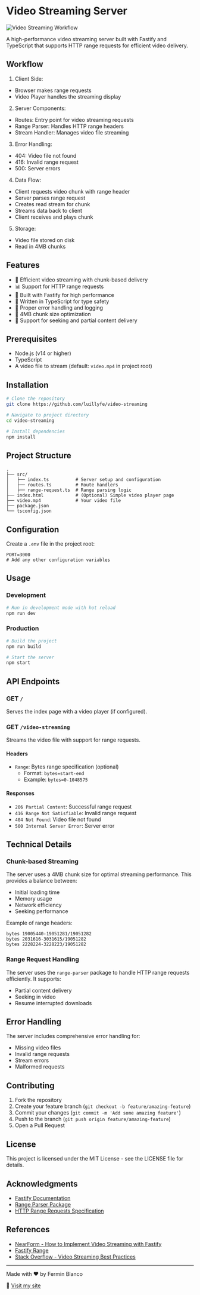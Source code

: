 # Video Streaming Server

![Video Streaming Workflow](workflow.png)

A high-performance video streaming server built with Fastify and TypeScript that supports HTTP range requests for efficient video delivery.

## Workflow

1. Client Side:
- Browser makes range requests
- Video Player handles the streaming display


2. Server Components:
- Routes: Entry point for video streaming requests
- Range Parser: Handles HTTP range headers
- Stream Handler: Manages video file streaming


3. Error Handling:
- 404: Video file not found
- 416: Invalid range request
- 500: Server errors


4. Data Flow:
- Client requests video chunk with range header
- Server parses range request
- Creates read stream for chunk
- Streams data back to client
- Client receives and plays chunk


5. Storage:
- Video file stored on disk
- Read in 4MB chunks

## Features

- 🎥 Efficient video streaming with chunk-based delivery
- 📊 Support for HTTP range requests
- 🚀 Built with Fastify for high performance
- 📝 Written in TypeScript for type safety
- 🔄 Proper error handling and logging
- 🎯 4MB chunk size optimization
- 📡 Support for seeking and partial content delivery

## Prerequisites

- Node.js (v14 or higher)
- TypeScript
- A video file to stream (default: `video.mp4` in project root)

## Installation

```bash
# Clone the repository
git clone https://github.com/luillyfe/video-streaming

# Navigate to project directory
cd video-streaming

# Install dependencies
npm install
```

## Project Structure

```
.
├── src/
│   ├── index.ts          # Server setup and configuration
│   ├── routes.ts         # Route handlers
│   ├── range-request.ts  # Range parsing logic
├── index.html            # (Optional) Simple video player page
├── video.mp4             # Your video file
├── package.json
└── tsconfig.json
```

## Configuration

Create a `.env` file in the project root:

```env
PORT=3000
# Add any other configuration variables
```

## Usage

### Development

```bash
# Run in development mode with hot reload
npm run dev
```

### Production

```bash
# Build the project
npm run build

# Start the server
npm start
```

## API Endpoints

### GET `/`
Serves the index page with a video player (if configured).

### GET `/video-streaming`
Streams the video file with support for range requests.

#### Headers
- `Range`: Bytes range specification (optional)
  - Format: `bytes=start-end`
  - Example: `bytes=0-1048575`

#### Responses
- `206 Partial Content`: Successful range request
- `416 Range Not Satisfiable`: Invalid range request
- `404 Not Found`: Video file not found
- `500 Internal Server Error`: Server error

## Technical Details

### Chunk-based Streaming

The server uses a 4MB chunk size for optimal streaming performance. This provides a balance between:
- Initial loading time
- Memory usage
- Network efficiency
- Seeking performance

Example of range headers:
```
bytes 19005440-19051281/19051282
bytes 2031616-3031615/19051282
bytes 2228224-3228223/19051282
```

### Range Request Handling

The server uses the `range-parser` package to handle HTTP range requests efficiently. It supports:
- Partial content delivery
- Seeking in video
- Resume interrupted downloads

## Error Handling

The server includes comprehensive error handling for:
- Missing video files
- Invalid range requests
- Stream errors
- Malformed requests

## Contributing

1. Fork the repository
2. Create your feature branch (`git checkout -b feature/amazing-feature`)
3. Commit your changes (`git commit -m 'Add some amazing feature'`)
4. Push to the branch (`git push origin feature/amazing-feature`)
5. Open a Pull Request

## License

This project is licensed under the MIT License - see the LICENSE file for details.

## Acknowledgments

- [Fastify Documentation](https://www.fastify.io/docs/latest/)
- [Range Parser Package](https://github.com/jshttp/range-parser)
- [HTTP Range Requests Specification](https://tools.ietf.org/html/rfc7233)

## References

- [NearForm - How to Implement Video Streaming with Fastify](https://www.nearform.com/digital-community/how-to-implement-video-streaming-with-fastify/)
- [Fastify Range](https://github.com/Eomm/fastify-range)
- [Stack Overflow - Video Streaming Best Practices](https://stackoverflow.com/q/21765555/3309466)

---

Made with ❤️ by Fermin Blanco

🚀 [Visit my site](https://luillyfe.medium.com/)